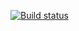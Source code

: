 [![Build status](https://ci.appveyor.com/api/projects/status/8de7bfp71g0wwtp6?svg=true)](https://ci.appveyor.com/project/alex-pakin/aqa41)